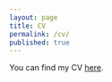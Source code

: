 ```yaml
---
layout: page
title: CV
permalink: /cv/
published: true
--- 
```


You can find my CV [here]({{ShafieiNazila-CV-Jan20.pdf}}). 

